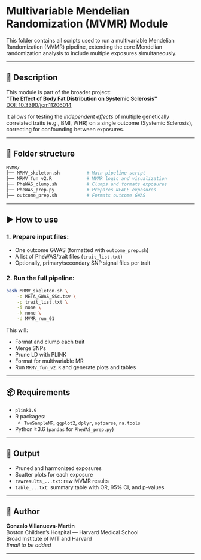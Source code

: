 # Multivariable Mendelian Randomization (MVMR) Module

This folder contains all scripts used to run a multivariable Mendelian Randomization (MVMR) pipeline, extending the core Mendelian randomization analysis to include multiple exposures simultaneously.

---

## 📘 Description

This module is part of the broader project:  
**"The Effect of Body Fat Distribution on Systemic Sclerosis"**  
[DOI: 10.3390/jcm11206014](https://doi.org/10.3390/jcm11206014)

It allows for testing the *independent effects* of multiple genetically correlated traits (e.g., BMI, WHR) on a single outcome (Systemic Sclerosis), correcting for confounding between exposures.

---

## 📁 Folder structure

```bash
MVMR/
├── MRMV_skeleton.sh          # Main pipeline script
├── MRMV_fun_v2.R             # MVMR logic and visualization
├── PheWAS_clump.sh           # Clumps and formats exposures
├── PheWAS_prep.py            # Prepares NEALE exposures
├── outcome_prep.sh           # Formats outcome GWAS
```

---

## ▶️ How to use

### 1. Prepare input files:
- One outcome GWAS (formatted with `outcome_prep.sh`)
- A list of PheWAS/trait files (`trait_list.txt`)
- Optionally, primary/secondary SNP signal files per trait

### 2. Run the full pipeline:

```bash
bash MRMV_skeleton.sh \
    -o META_GWAS_SSc.tsv \
    -p trait_list.txt \
    -i none \
    -k none \
    -d MVMR_run_01
```

This will:
- Format and clump each trait
- Merge SNPs
- Prune LD with PLINK
- Format for multivariable MR
- Run `MRMV_fun_v2.R` and generate plots and tables

---

## 📦 Requirements

- `plink1.9`
- R packages:
  - `TwoSampleMR`, `ggplot2`, `dplyr`, `optparse`, `na.tools`
- Python ≥3.6 (`pandas` for `PheWAS_prep.py`)

---

## 📄 Output

- Pruned and harmonized exposures
- Scatter plots for each exposure
- `rawresults_...txt`: raw MVMR results
- `table_...txt`: summary table with OR, 95% CI, and p-values

---

## 👤 Author

**Gonzalo Villanueva-Martin**  
Boston Children’s Hospital — Harvard Medical School  
Broad Institute of MIT and Harvard  
_Email to be added_

---